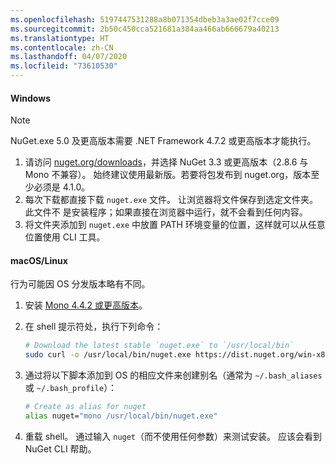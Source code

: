 ```yaml
---
ms.openlocfilehash: 5197447531288a8b071354dbeb3a3ae02f7cce09
ms.sourcegitcommit: 2b50c450cca521681a384aa466ab666679a40213
ms.translationtype: HT
ms.contentlocale: zh-CN
ms.lasthandoff: 04/07/2020
ms.locfileid: "73610530"
---
```

#### <a name="windows"></a>Windows

> [!Note]
> NuGet.exe 5.0 及更高版本需要 .NET Framework 4.7.2 或更高版本才能执行。

1. 请访问 [nuget.org/downloads](https://nuget.org/downloads)，并选择 NuGet 3.3 或更高版本（2.8.6 与 Mono 不兼容）。 始终建议使用最新版。若要将包发布到 nuget.org，版本至少必须是 4.1.0。
1. 每次下载都直接下载 `nuget.exe` 文件。 让浏览器将文件保存到选定文件夹。 此文件不  是安装程序；如果直接在浏览器中运行，就不会看到任何内容。
1. 将文件夹添加到 `nuget.exe` 中放置 PATH 环境变量的位置，这样就可以从任意位置使用 CLI 工具。

#### <a name="macoslinux"></a>macOS/Linux

行为可能因 OS 分发版本略有不同。

1. 安装 [Mono 4.4.2 或更高版本](https://www.mono-project.com/docs/getting-started/install/)。

1. 在 shell 提示符处，执行下列命令：

    ```bash
    # Download the latest stable `nuget.exe` to `/usr/local/bin`
    sudo curl -o /usr/local/bin/nuget.exe https://dist.nuget.org/win-x86-commandline/latest/nuget.exe
    ```

1. 通过将以下脚本添加到 OS 的相应文件来创建别名（通常为 `~/.bash_aliases` 或 `~/.bash_profile`）：

    ```bash
    # Create as alias for nuget
    alias nuget="mono /usr/local/bin/nuget.exe"
    ```

1. 重载 shell。  通过输入 `nuget`（而不使用任何参数）来测试安装。 应该会看到 NuGet CLI 帮助。
